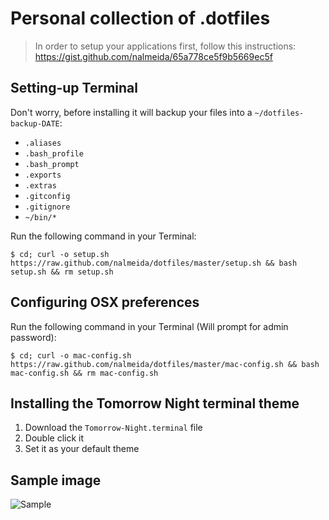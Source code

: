 # Personal collection of .dotfiles

> In order to setup your applications first, follow this instructions: https://gist.github.com/nalmeida/65a778ce5f9b5669ec5f

## Setting-up Terminal 

Don't worry, before installing it will backup your files into a ```~/dotfiles-backup-DATE```:
 * ```.aliases```
 * ```.bash_profile```
 * ```.bash_prompt```
 * ```.exports```
 * ```.extras```
 * ```.gitconfig```
 * ```.gitignore```
 * ```~/bin/*```

Run the following command in your Terminal:

    $ cd; curl -o setup.sh https://raw.github.com/nalmeida/dotfiles/master/setup.sh && bash setup.sh && rm setup.sh

## Configuring OSX preferences

Run the following command in your Terminal (Will prompt for admin password):

    $ cd; curl -o mac-config.sh https://raw.github.com/nalmeida/dotfiles/master/mac-config.sh && bash mac-config.sh && rm mac-config.sh


## Installing the Tomorrow Night terminal theme

1. Download the ```Tomorrow-Night.terminal``` file
2. Double click it
3. Set it as your default theme

## Sample image

![Sample](https://raw.github.com/nalmeida/dotfiles/master/sample.png)

